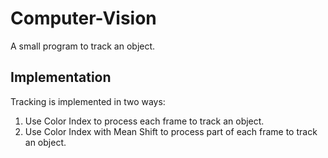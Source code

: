 # Computer-Vision
A small program to track an object.
## Implementation
Tracking is implemented in two ways:
1. Use Color Index to process each frame to track an object.
2. Use Color Index with Mean Shift to process part of each frame to track an object.
